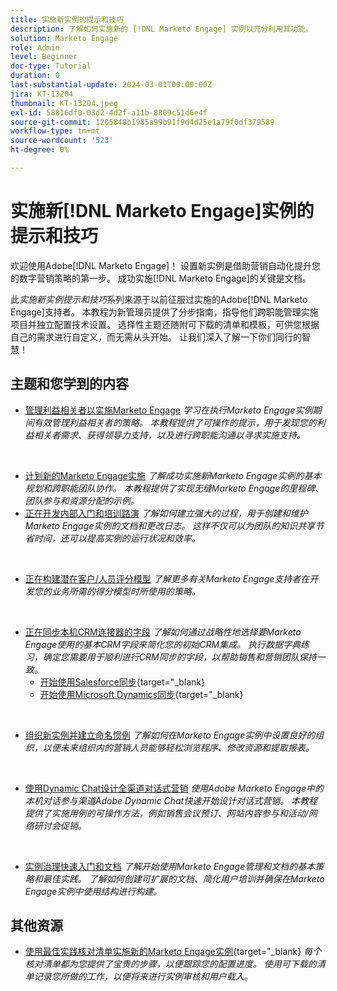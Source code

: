 ```yaml
---
title: 实施新实例的提示和技巧
description: 了解如何实施新的 [!DNL Marketo Engage] 实例以充分利用其功能。
solution: Marketo Engage
role: Admin
level: Beginner
doc-type: Tutorial
duration: 0
last-substantial-update: 2024-03-01T00:00:00Z
jira: KT-13204
thumbnail: KT-13204.jpeg
exl-id: 58816df0-03d2-4d2f-a11b-8809c51d6e4f
source-git-commit: 1205848b1985a99b91f9d4d25e1a79f0df379589
workflow-type: tm+mt
source-wordcount: '523'
ht-degree: 0%

---
```


# 实施新[!DNL Marketo Engage]实例的提示和技巧

欢迎使用Adobe[!DNL Marketo Engage]！ 设置新实例是借助营销自动化提升您的数字营销策略的第一步。 成功实施[!DNL Marketo Engage]的关键是文档。

此&#x200B;_实施新实例提示和技巧_&#x200B;系列来源于以前征服过实施的Adobe[!DNL Marketo Engage]支持者。 本教程为新管理员提供了分步指南，指导他们跨职能管理实施项目并独立配置技术设置。 选择性主题还随附可下载的清单和模板，可供您根据自己的需求进行自定义，而无需从头开始。 让我们深入了解一下你们同行的智慧！

## 主题和您学到的内容

* [管理利益相关者以实施Marketo Engage](/help/marketo-tutorial-implementing-new-instance/managing-stakeholder-communications.md)
  *学习在执行Marketo Engage实例期间有效管理利益相关者的策略。 本教程提供了可操作的提示，用于发现您的利益相关者需求、获得领导力支持，以及进行跨职能沟通以寻求实施支持。*
<br>

* [计划新的Marketo Engage实施](/help/marketo-tutorial-implementing-new-instance/planning-for-new-implementation.md)
  *了解成功实施新Marketo Engage实例的基本规划和跨职能团队协作。 本教程提供了实现无缝Marketo Engage的里程碑、团队参与和资源分配的示例。*
  <br>
* [正在开发内部入门和培训路演](/help/marketo-tutorial-implementing-new-instance/internal-training-roadshow.md)
  *了解如何建立强大的过程，用于创建和维护Marketo Engage实例的文档和更改日志。 这样不仅可以为团队的知识共享节省时间，还可以提高实例的运行状况和效率。*
<br>

* [正在构建潜在客户/人员评分模型](/help/marketo-tutorial-implementing-new-instance/building-person-scoring-model.md)
  *了解更多有关Marketo Engage支持者在开发您的业务所需的得分模型时所使用的策略。*
<br>

* [正在同步本机CRM连接器的字段](/help/marketo-tutorial-implementing-new-instance/syncing-fields-for-crm-integration.md)
  *了解如何通过战略性地选择要Marketo Engage使用的基本CRM字段来简化您的初始CRM集成。 执行数据字典练习，确定您需要用于顺利进行CRM同步的字段，以帮助销售和营销团队保持一致。*
   * [开始使用Salesforce同步](https://experienceleague.adobe.com/en/docs/marketo-learn/tutorials/lead-and-data-management/salesforce-sync-setup){target="_blank}
   * [开始使用Microsoft Dynamics同步](https://experienceleague.adobe.com/en/docs/marketo-learn/tutorials/lead-and-data-management/microsoft-dynamics-sync-setup){target="_blank}
<br>

* [组织新实例并建立命名惯例](/help/marketo-tutorial-implementing-new-instance/organizing-new-instance.md)
  *了解如何在Marketo Engage实例中设置良好的组织，以便未来组织内的营销人员能够轻松浏览程序、修改资源和提取报表。*
<br>

* [使用Dynamic Chat设计全渠道对话式营销](/help/marketo-tutorial-implementing-new-instance/designing-omnichannel-conversational-marketing.md)
  *使用Adobe Marketo Engage中的本机对话参与渠道Adobe Dynamic Chat快速开始设计对话式营销。 本教程提供了实施用例的可操作方法，例如销售会议预订、网站内容参与和活动/网络研讨会促销。*
<br>

* [实例治理快速入门和文档](/help/marketo-tutorial-implementing-new-instance/documenting-your-instance.md)
  *了解开始使用Marketo Engage管理和文档的基本策略和最佳实践。 了解如何创建可扩展的文档、简化用户培训并确保在Marketo Engage实例中使用结构进行构建。*

## 其他资源

* [使用最佳实践核对清单实施新的Marketo Engage实例](https://experienceleague.adobe.com/en/docs/marketo/using/getting-started/implementing-a-new-marketo-engage-instance/where-to-start){target="_blank}
  *每个核对清单都为您提供了宝贵的步骤，以便跟踪您的配置进度。 使用可下载的清单记录您所做的工作，以便将来进行实例审核和用户载入。*
